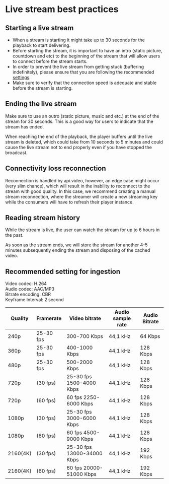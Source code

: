 # Live stream best practices

## Starting a live stream

- When a stream is starting it might take up to 30 seconds for the playback to start delivering.
- Before starting the stream, it is important to have an intro (static picture, countdown and etc) to the beginning of the stream that will allow users to connect before the stream starts.
- In order to prevent the live stream from getting stuck (buffering indefinitely), please ensure that you are following the recommended [settings](#recommended-setting-for-ingestion).
- Make sure to verify that the connection speed is adequate and stable before the stream is starting.

## Ending the live stream

Make sure to use an outro (static picture, music and etc.) at the end of the stream for 30 seconds. This is a good way for users to indicate that the stream has ended.

When reaching the end of the playback, the player buffers until the live stream is deleted, which could take from 10 seconds to 5 minutes and could cause the live stream not to end properly even if you have stopped the broadcast.

## Connectivity loss reconnection

Reconnection is handled by api.video, however, an edge case might occur (very slim chance), which will result in the inability to reconnect to the stream with good quality. In this case, we recommend creating a manual stream reconnection, where the streamer will create a new streaming key while the consumers will have to refresh their player instance.

## Reading stream history

While the stream is live, the user can watch the stream for up to 6 hours in the past.

As soon as the stream ends, we will store the stream for another 4-5 minutes subsequently ending the stream and disposing of the cached video.

## Recommended setting for ingestion

Video codec: H.264  
Audio codec: AAC/MP3  
Bitrate encoding: CBR  
Keyframe Interval: 2 second

| Quality  | Framerate | Video bitrate              | Audio sample rate | Audio Bitrate |
| -------- | --------- | -------------------------- | ----------------- | ------------- |
| 240p     | 25-30 fps | 300-700 Kbps               | 44,1 kHz          | 64 Kbps       |
| 360p     | 25-30 fps | 400-1000 Kbps              | 44,1 kHz          | 128 Kbps      |
| 480p     | 25-30 fps | 500-2000 Kbps              | 44,1 kHz          | 128 Kbps      |
| 720p     | (30 fps)  | 25-30 fps 1500-4000 Kbps   | 44,1 kHz          | 128 Kbps      |
| 720p     | (60 fps)  | 60 fps 2250-6000 Kbps      | 44,1 kHz          | 128 Kbps      |
| 1080p    | (30 fps)  | 25-30 fps 3000-6000 Kbps   | 44,1 kHz          | 128 Kbps      |
| 1080p    | (60 fps)  | 60 fps 4500-9000 Kbps      | 44,1 kHz          | 128 Kbps      |
| 2160(4K) | (30 fps)  | 25-30 fps 13000-34000 Kbps | 44,1 kHz          | 192 Kbps      |
| 2160(4K) | (60 fps)  | 60 fps 20000-51000 Kbps    | 44,1 kHz          | 192 Kbps      |
